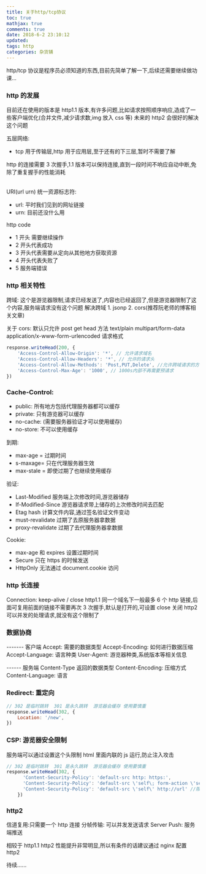```yaml
---
title: 关于http/tcp协议
toc: true
mathjax: true
comments: true
date: 2018-6-2 23:10:12
updated:
tags: http
categories: 杂货铺
---
```


http/tcp 协议是程序员必须知道的东西,目前先简单了解一下,后续还需要继续做功课...

<!-- more -->

### http 的发展

目前还在使用的版本是 http1.1 版本,有许多问题,比如请求按照顺序响应,造成了一些客户端优化(合并文件,减少请求数,img 放入 css 等)
未来的 http2 会很好的解决这个问题
<br>

五层网络:

-   tcp 用于传输层,http 用于应用层,至于还有的下三层,暂时不需要了解

http 的连接需要 3 次握手,1.1 版本可以保持连接,直到一段时间不响应自动中断,免除了重复握手的性能消耗

<br>
URI(url urn) 统一资源标志符:

-   url: 平时我们见到的网址链接
-   urn: 目前还没什么用

http code

-   1 开头 需要继续操作
-   2 开头代表成功
-   3 开头代表需要从定向从其他地方获取资源
-   4 开头代表失败了
-   5 服务端错误

### http 相关特性

跨域: 这个是游览器限制,请求已经发送了,内容也已经返回了,但是游览器限制了这个内容,服务端请求没有这个问题
解决跨域 1. jsonp 2. cors(推荐阮老师的博客相关文章)

关于 cors:
默认只允许 post get head 方法 text/plain multipart/form-data application/x-www-form-urlencoded 请求格式

```js
response.writeHead(200, {
    'Access-Control-Allow-Origin': '*', // 允许请求域名
    'Access-Control-Allow-Headers': '*', // 允许的请求头
    'Access-Control-Allow-Methods': 'Post,PUT,Delete', //允许跨域请求的方法
    'Access-Control-Max-Age': '1000', // 1000s内部不再需要预请求
})
```

### Cache-Control:

-   public: 所有地方包括代理服务器都可以缓存
-   private: 只有游览器可以缓存
-   no-cache: (需要服务器验证才可以使用缓存)
-   no-store: 不可以使用缓存

到期:

-   max-age = <seconds> 过期时间
-   s-maxage= <seconds> 只在代理服务器生效
-   max-stale = <seconds> 即使过期了也继续使用缓存

验证:

-   Last-Modified 服务端上次修改时间,游览器储存
-   If-Modified-Since 游览器请求带上储存的上次修改时间去匹配
-   Etag hash 计算文件内容,通过签名验证文件变动
-   must-revalidate 过期了去原服务器拿数据
-   proxy-revalidate 过期了去代理服务器拿数据

Cookie:

-   max-age 和 expires 设置过期时间
-   Secure 只在 https 的时候发送
-   HttpOnly 无法通过 document.cookie 访问

### http 长连接

Connection: keep-alive / close
http1.1 同一个域名下一般最多 6 个 http 链接,后面可复用前面的链接不需要再次 3 次握手,默认是打开的,可设置 close 关闭
http2 可以并发的处理请求,就没有这个限制了

### 数据协商

------- 客户端
Accept: 需要的数据类型
Accept-Encoding: 如何进行数据压缩
Accept-Language: 语言种类
User-Agent: 游览器种类,系统版本等相关信息

------ 服务端
Content-Type 返回的数据类型
Content-Encoding: 压缩方式
Content-Language: 语言

### Redirect: 重定向

```js
// 302 是临时跳转  301 是永久跳转  游览器会缓存 使用要慎重
response.writeHead(302, {
    Location: '/new',
})
```

### CSP: 游览器安全限制

服务端可以通过设置这个头限制 html 里面内联的 js 运行,防止注入攻击

```js
// 302 是临时跳转  301 是永久跳转  游览器会缓存 使用要慎重
response.writeHead(302, {
      'Content-Security-Policy': 'default-src http: https:',
      'Content-Security-Policy': 'default-src \'self\; form-action \'self\', // 也可以限制表单的提交范围
      'Content-Security-Policy': 'default-src \'self\' http://url' //限制外链链接 只能使用自己网站的  可以手动添加允许链接
    })
```

### http2

信道复用:只需要一个 http 连接
分帧传输: 可以并发发送请求
Server Push: 服务端推送

相较于 http1.1 http2 性能提升非常明显,所以有条件的话建议通过 nginx 配置 http2

待续......
